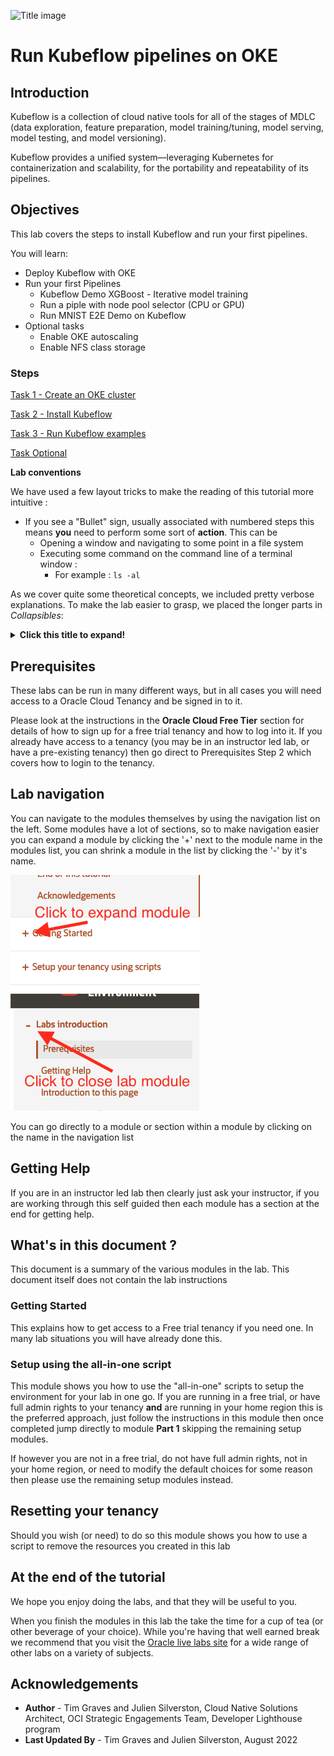 ![Title image](../../../images/customer.logo2.png)

# Run Kubeflow pipelines on OKE

## Introduction

Kubeflow is a collection of cloud native tools for all of the stages of MDLC (data exploration, feature preparation, model training/tuning, model serving, model testing, and model versioning).

Kubeflow provides a unified system—leveraging Kubernetes for containerization and scalability, for the portability and repeatability of its pipelines.

<!-- (source https://learning.oreilly.com/library/view/kubeflow-for-machine/9781492050117/ch01.html#idm45831188258120) -->

## Objectives

This lab covers the steps to install Kubeflow and run your first pipelines.

You will learn:

- Deploy Kubeflow with OKE
- Run your first Pipelines
    - Kubeflow Demo XGBoost - Iterative model training
    - Run a piple with node pool selector (CPU or GPU)
    - Run MNIST E2E Demo on Kubeflow
- Optional tasks
    - Enable OKE autoscaling
    - Enable NFS class storage

### Steps

[Task 1 - Create an OKE cluster](https://oracle.github.io/cloudtestdrive/AppDev/cloud-native/livelabs/standalone/kubeflow/?lab=script-driven-kubeflow-setup)

[Task 2 - Install Kubeflow](?lab=Lab-Kubeflow-step3)

[Task 3 - Run Kubeflow examples](?lab=Lab-Kubeflow-step4)

[Task Optional](?lab=Lab-Kubeflow-step5)

<!-- Please read **Kubeflow setup - introductions** section. When you've completed it click the `back` button on your browser to return to this page. -->

**Lab conventions**

We have used a few layout tricks to make the reading of this tutorial more intuitive : 

- If you see a "Bullet" sign, usually associated with numbered steps this means **you** need to perform some sort of **action**.  This can be 
  - Opening a window and navigating to some point in a file system
  - Executing some command on the command line of a terminal window :
    - For example : `ls -al`

As we cover quite some theoretical concepts, we included pretty verbose explanations.  To make the lab easier to grasp, we placed the longer parts in *Collapsibles*:

<details><summary><b>Click this title to expand!</b></summary>

If you feel you are already pretty familiar with a specific concept, you can just skip it, or read quickly through the text, then re-collapse the text section by re-clicking on the title.

---

</details>

<!-- ## Kubeflow setup - introduction -->

## Prerequisites

These labs can be run in many different ways, but in all cases you will need access to a Oracle Cloud Tenancy and be signed in to it.

Please look at the instructions in the **Oracle Cloud Free Tier** section for details of how to sign up for a free trial tenancy and how to log into it. If you already have access to a tenancy (you may be in an instructor led lab, or have a pre-existing tenancy) then go direct to Prerequisites Step 2 which covers how to login to the tenancy.

## Lab navigation

You can navigate to the modules themselves by using the navigation list on the left. Some modules have a lot of sections, so to make navigation easier you can expand a module by clicking the '+' next to the module name in the modules list, you can shrink a module in the list by clicking the '-' by it's name.

![](images/livelabs-expand-module.png) ![](images/livelabs-close-module.png)

You can go directly to a module or section within a module by clicking on the name in the navigation list

## Getting Help

If you are in an instructor led lab then clearly just ask your instructor, if you are working through this self guided then each module has a section at the end for getting help.

## What's in this document ?

This document is a summary of the various modules in the lab. This document itself does not contain the lab instructions

### Getting Started

This explains how to get access to a Free trial tenancy if you need one. In many lab situations you will have already done this.

### Setup using the all-in-one script

This module shows you how to use the "all-in-one" scripts to setup the environment for your lab in one go. If you are running in a free trial, or have full admin rights to your tenancy **and** are running in your home region this is the preferred approach, just follow the instructions in this module then once completed jump directly to module **Part 1** skipping the remaining setup modules.

If however you are not in a free trial, do not have full admin rights, not in your home region, or need to modify the default choices for some reason then please use the remaining setup modules instead.

## Resetting your tenancy

Should you wish (or need) to do so this module shows you how to use a script to remove the resources you created in this lab

## At the end of the tutorial

We hope you enjoy doing the labs, and that they will be useful to you.

When you finish the modules in this lab the take the time for a cup of tea (or other beverage of your choice). While you're having that well earned break we recommend that you visit the [Oracle live labs site](https://apexapps.oracle.com/pls/apex/dbpm/r/livelabs/home) for a wide range of other labs on a variety of subjects.

## Acknowledgements

- **Author** - Tim Graves and Julien Silverston, Cloud Native Solutions Architect, OCI Strategic Engagements Team, Developer Lighthouse program
- **Last Updated By** - Tim Graves and Julien Silverston, August 2022
